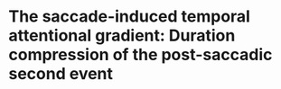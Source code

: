 # The saccade-induced temporal attentional gradient: Duration compression of the post-saccadic second event
